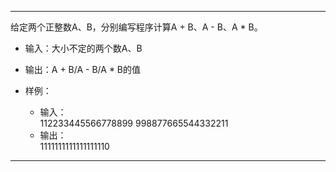 ***
给定两个正整数A、B，分别编写程序计算A + B、A - B、A * B。

* 输入：大小不定的两个数A、B
* 输出：A + B/A - B/A * B的值

* 样例：
  * 输入：<br>
    112233445566778899 998877665544332211<br>
  * 输出：<br>
    1111111111111111110<br>

***
